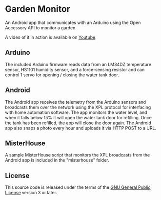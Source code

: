 Garden Monitor
==============
An Android app that communicates with an Arduino using the Open Accessory API to monitor a garden.

A video of it in action is available on [Youtube](http://www.youtube.com/watch?v=3GPnpmZnUjE).

Arduino
-------
The included Arduino firmware reads data from an LM34DZ temperature sensor, HS1101 humidity sensor, and a force-sensing resistor and can control 1 servo for opening / closing the water tank door.

Android
-------
The Android app receives the telemetry from the Arduino sensors and broadcasts them over the network using the XPL protocol for interfacing with home automation software.  The app monitors the water level, and when it falls below 15% it will open the water tank door for refilling.  Once the tank has been refilled, the app will close the door again.  The Android app also snaps a photo every hour and uploads it via HTTP POST to a URL.

MisterHouse
-----------
A sample MisterHouse script that monitors the XPL broadcasts from the Android app is included in the "misterhouse" folder.

License
-------
This source code is released under the terms of the [GNU General Public License](http://www.gnu.org/licenses/gpl.html) version 3 or later.